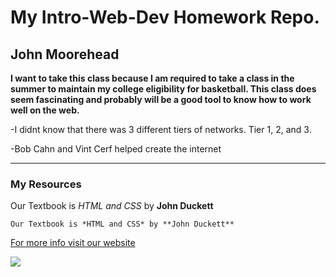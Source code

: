 # My Intro-Web-Dev Homework Repo.
## John Moorehead
**I want to take this class because I am required to take a class in the summer to maintain my college eligibility for basketball. This class does seem fascinating and probably will be a good tool to know how to work well on the web.**

-I didnt know that there was 3 different tiers of networks. Tier 1, 2, and 3.

-Bob Cahn and Vint Cerf helped create the internet

---
### My Resources
Our Textbook is *HTML and CSS* by **John Duckett**

```
Our Textbook is *HTML and CSS* by **John Duckett**
```
[For more info visit our website](https://media-ed-online.github.io/intro-web-dev/)
 
![](http://bit.ly/2DIVG46)
